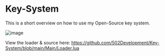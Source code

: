 # Key-System
This is a short overview on how to use my Open-Source key system. 

![image](https://user-images.githubusercontent.com/110735758/201164381-76676fdc-04cd-4a46-82cf-96a2e5070262.png)

View the loader & source here: https://github.com/502Development/Key-System/blob/main/Main/Loader.lua
